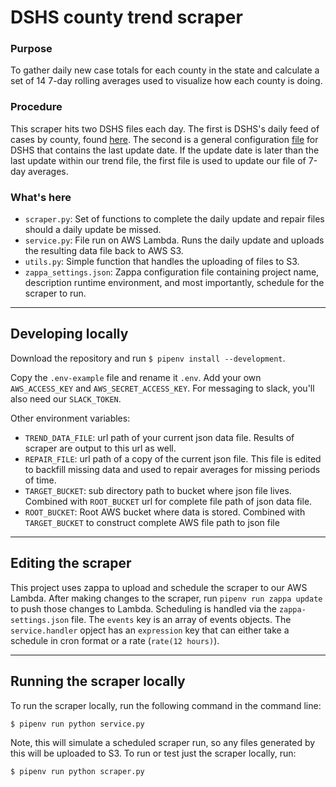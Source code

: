 # DSHS county trend scraper

### Purpose
To gather daily new case totals for each county in the state and calculate a set of 14 7-day rolling averages used to visualize how each county is doing.

### Procedure
This scraper hits two DSHS files each day. The first is DSHS's daily feed of cases by county, found [here](https://services5.arcgis.com/ACaLB9ifngzawspq/arcgis/rest/services/DSHS_COVID19_Cases_Service/FeatureServer/0/query?f=json&where=Positive%3C%3E0&returnGeometry=false&spatialRel=esriSpatialRelIntersects&outFields=*&orderByFields=Positive%20desc&resultOffset=0&resultRecordCount=254&resultType=standard&cacheHint=true). The second is a general configuration [file](https://services5.arcgis.com/ACaLB9ifngzawspq/arcgis/rest/services/DSHS_COVID19_Cases_Service/FeatureServer/0?f=json) for DSHS that contains the last update date. If the update date is later than the last update within our trend file, the first file is used to update our file of 7-day averages.

### What's here
- `scraper.py`: Set of functions to complete the daily update and repair files should a daily update be missed.
- `service.py`: File run on AWS Lambda. Runs the daily update and uploads the resulting data file back to AWS S3.
- `utils.py`: Simple function that handles the uploading of files to S3.
- `zappa_settings.json`: Zappa configuration file containing project name, description runtime environment, and most importantly, schedule for the scraper to run.

------

## Developing locally

Download the repository and run `$ pipenv install --development`.

Copy the `.env-example` file and rename it `.env`. Add your own `AWS_ACCESS_KEY` and `AWS_SECRET_ACCESS_KEY`. For messaging to slack, you'll also need our `SLACK_TOKEN`.

Other environment variables:

- `TREND_DATA_FILE`: url path of your current json data file. Results of scraper are output to this url as well.
- `REPAIR_FILE`: url path of a copy of the current json file. This file is edited to backfill missing data and used to repair averages for missing periods of time.
- `TARGET_BUCKET`: sub directory path to bucket where json file lives. Combined with `ROOT_BUCKET` url for complete file path of json data file.
- `ROOT_BUCKET`: Root AWS bucket where data is stored. Combined with `TARGET_BUCKET` to construct complete AWS file path to json file

------
## Editing the scraper

This project uses zappa to upload and schedule the scraper to our AWS Lambda. After making changes to the scraper, run `pipenv run zappa update` to push those changes to Lambda. Scheduling is handled via the `zappa-settings.json` file. The `events` key is an array of events objects. The `service.handler` opject has an `expression` key that can either take a schedule in cron format or a rate (`rate(12 hours)`).

------

## Running the scraper locally

To run the scraper locally, run the following command in the command line:

`$ pipenv run python service.py`

Note, this will simulate a scheduled scraper run, so any files generated by this will be uploaded to S3. To run or test just the scraper locally, run:

`$ pipenv run python scraper.py`